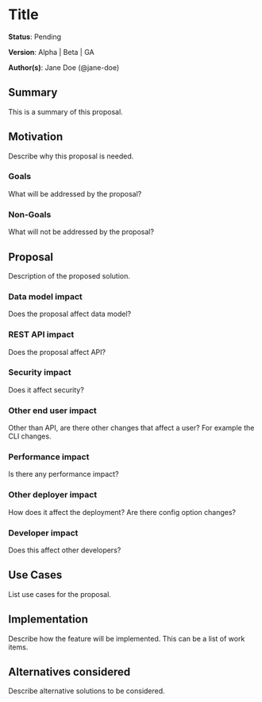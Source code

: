 # Title

**Status**: Pending

**Version**: Alpha | Beta | GA

**Author(s)**: Jane Doe (@jane-doe)

## Summary

This is a summary of this proposal.

## Motivation

Describe why this proposal is needed.

### Goals

What will be addressed by the proposal?

### Non-Goals

What will not be addressed by the proposal?

## Proposal

Description of the proposed solution.

### Data model impact

Does the proposal affect data model?

### REST API impact

Does the proposal affect API?

### Security impact

Does it affect security?

### Other end user impact

Other than API, are there other changes that affect a user? For example the CLI changes.

### Performance impact

Is there any performance impact?

### Other deployer impact

How does it affect the deployment? Are there config option changes?

### Developer impact

Does this affect other developers?

## Use Cases

List use cases for the proposal.

## Implementation

Describe how the feature will be implemented. This can be a list of work items.

## Alternatives considered

Describe alternative solutions to be considered.
